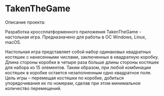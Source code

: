 # TakenTheGame
Описание проекта:

Разработка кроссплатформенного приложения TakenTheGame - настольная игра. Предназначено для работы в ОС Windows, Linux, macOS.

Настольная игра представляет собой набор одинаковых квадратных костяшек с нанесенными числами, заключенных в квадратную коробку. Длина стороны коробки в четыре раза больше длины стороны костяшек для набора из 15 элементов. Таким образом, при любой комбинации костяшек в коробке остается незаполненным одно квадратное поле. Цель игры – перемещая костяшки по коробке, добиться упорядочивания их по номерам, сделав при этом минимальное количество перемещений.
